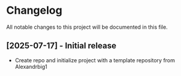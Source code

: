 # Changelog

All notable changes to this project will be documented in this file.

## [2025-07-17] - Initial release

- Create repo and initialize project with a template repository from Alexandrbig1
